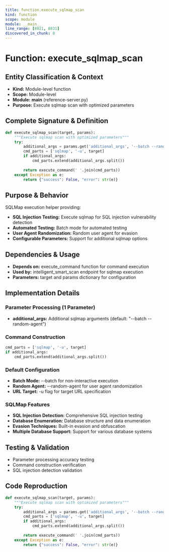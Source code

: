 ```yaml
---
title: function.execute_sqlmap_scan
kind: function
scope: module
module: __main__
line_range: [8021, 8031]
discovered_in_chunk: 8
---
```


# Function: execute_sqlmap_scan

## Entity Classification & Context
- **Kind:** Module-level function
- **Scope:** Module-level
- **Module:** __main__ (reference-server.py)
- **Purpose:** Execute sqlmap scan with optimized parameters

## Complete Signature & Definition
```python
def execute_sqlmap_scan(target, params):
    """Execute sqlmap scan with optimized parameters"""
    try:
        additional_args = params.get('additional_args', '--batch --random-agent')
        cmd_parts = ['sqlmap', '-u', target]
        if additional_args:
            cmd_parts.extend(additional_args.split())
            
        return execute_command(' '.join(cmd_parts))
    except Exception as e:
        return {"success": False, "error": str(e)}
```

## Purpose & Behavior
SQLMap execution helper providing:
- **SQL Injection Testing:** Execute sqlmap for SQL injection vulnerability detection
- **Automated Testing:** Batch mode for automated testing
- **User Agent Randomization:** Random user agent for evasion
- **Configurable Parameters:** Support for additional sqlmap options

## Dependencies & Usage
- **Depends on:** execute_command function for command execution
- **Used by:** intelligent_smart_scan endpoint for sqlmap execution
- **Parameters:** target and params dictionary for configuration

## Implementation Details

### Parameter Processing (1 Parameter)
- **additional_args:** Additional sqlmap arguments (default: "--batch --random-agent")

### Command Construction
```python
cmd_parts = ['sqlmap', '-u', target]
if additional_args:
    cmd_parts.extend(additional_args.split())
```

### Default Configuration
- **Batch Mode:** --batch for non-interactive execution
- **Random Agent:** --random-agent for user agent randomization
- **URL Target:** -u flag for target URL specification

### SQLMap Features
- **SQL Injection Detection:** Comprehensive SQL injection testing
- **Database Enumeration:** Database structure and data enumeration
- **Evasion Techniques:** Built-in evasion and obfuscation
- **Multiple Database Support:** Support for various database systems

## Testing & Validation
- Parameter processing accuracy testing
- Command construction verification
- SQL injection detection validation

## Code Reproduction
```python
def execute_sqlmap_scan(target, params):
    """Execute sqlmap scan with optimized parameters"""
    try:
        additional_args = params.get('additional_args', '--batch --random-agent')
        cmd_parts = ['sqlmap', '-u', target]
        if additional_args:
            cmd_parts.extend(additional_args.split())
            
        return execute_command(' '.join(cmd_parts))
    except Exception as e:
        return {"success": False, "error": str(e)}
```
